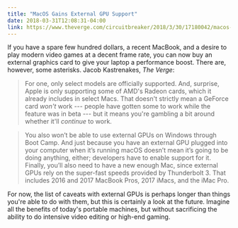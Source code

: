 ```yaml
---
title: "MacOS Gains External GPU Support"
date: 2018-03-31T12:08:31-04:00
link: https://www.theverge.com/circuitbreaker/2018/3/30/17180042/macos-external-gpu-support-graphics-card
---
```

If you have a spare few hundred dollars, a recent MacBook, and a desire to play modern video games at a decent frame rate, you can now buy an external graphics card to give your laptop a performance boost. There are, however, some asterisks. Jacob Kastrenakes, *The Verge*: 

> For one, only select models are officially supported. And, surprise, Apple is only supporting some of AMD's Radeon cards, which it already includes in select Macs. That doesn't strictly mean a GeForce card <em>won't</em> work --- people have gotten some to work while the feature was in beta --- but it means you're gambling a bit around whether it'll <em>continue</em> to work.

> You also won’t be able to use external GPUs on Windows through Boot Camp. And just because you have an external GPU plugged into your computer when it’s running macOS doesn’t mean it’s going to be doing anything, either; developers have to enable support for it. Finally, you’ll also need to have a new enough Mac, since external GPUs rely on the super-fast speeds provided by Thunderbolt 3. That includes 2016 and 2017 MacBook Pros, 2017 iMacs, and the iMac Pro.

For now, the list of caveats with external GPUs is perhaps longer than things you're able to do with them, but this is certainly a look at the future. Imagine all the benefits of today's portable machines, but without sacrificing the ability to do intensive video editing or high-end gaming. 